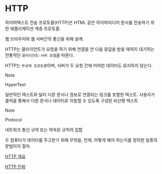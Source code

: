 # HTTP

하이퍼텍스트 전송 프로토콜(HTTP)은 HTML 같은 하이퍼미디어 문서를 전송하기 위한 애플리케이션 계층 프로토콜.

웹 브라우저와 웹 서버간의 통신을 위해 설계.

HTTP는 클라이언트가 요청을 하기 위해 연결을 연 다음 응답을 받을 때까지 대기하는 전통적인 `클라이언트-서버 모델`을 따른다.

HTTP는 `무상태 프로토콜`이며, 서버가 두 요청 간에 어떠한 데이터도 유지하지 않는다.

> [!NOTE]
>
> HyperText
>
> 일반적인 텍스트와 달리 다른 문서나 정보로 연결되는 링크를 포함한 텍스트. 사용자가 클릭을 통해서 다른 문서나 데이터로 이동할 수 있도록 구성된 비선형 텍스트

> [!NOTE]
>
> Protocol
>
> 네트워크 통신 규약 또는 약속된 규칙의 집합
>
> 두 컴퓨터가 데이터를 주고받기 위해 무엇을, 언제, 어떻게 해야 하는지를 정의한 일종의 문법이자 절차.

[HTTP 개요](./1_http_개요.md)

[HTTP 진화](./2_http_진화.md)
